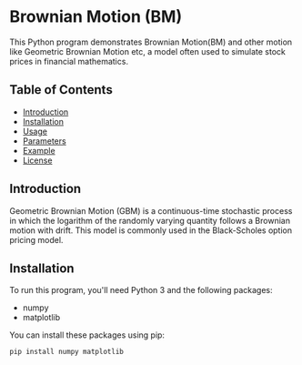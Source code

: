 # Brownian Motion (BM)

This Python program demonstrates Brownian Motion(BM) and other motion like Geometric Brownian Motion etc, a model often used to simulate stock prices in financial mathematics.

## Table of Contents
- [Introduction](#introduction)
- [Installation](#installation)
- [Usage](#usage)
- [Parameters](#parameters)
- [Example](#example)
- [License](#license)

## Introduction
Geometric Brownian Motion (GBM) is a continuous-time stochastic process in which the logarithm of the randomly varying quantity follows a Brownian motion with drift. This model is commonly used in the Black-Scholes option pricing model.

## Installation
To run this program, you'll need Python 3 and the following packages:
- numpy
- matplotlib

You can install these packages using pip:
```bash
pip install numpy matplotlib

